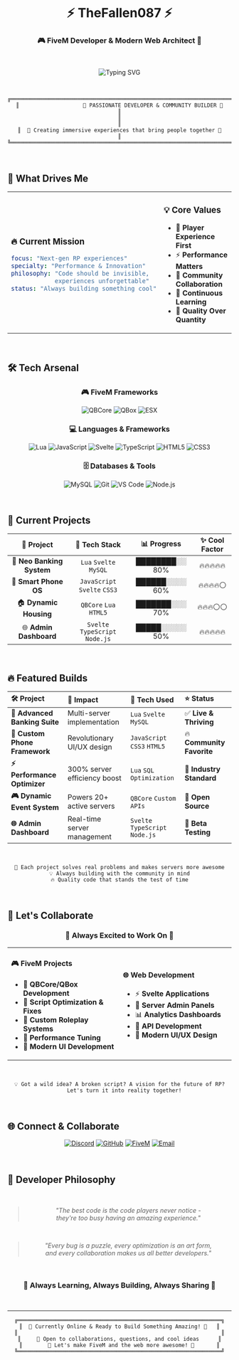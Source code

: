 <div align="center">

# ⚡ **TheFallen087** ⚡
### 🎮 FiveM Developer & Modern Web Architect 🚀

<br>

![Typing SVG](https://readme-typing-svg.herokuapp.com?font=Fira+Code&weight=600&size=24&duration=2500&pause=800&color=00FF41&center=true&vCenter=true&width=750&lines=%F0%9F%94%A5+FIVEM+SCRIPT+WIZARD+%F0%9F%94%A5;%E2%9A%A1+QBCORE+%7C+QBOX+%7C+ESX+SPECIALIST+%E2%9A%A1;%F0%9F%8C%90+SVELTE+%26+MODERN+WEB+DEV+%F0%9F%8C%90;%F0%9F%9A%80+BUILDING+AMAZING+RP+EXPERIENCES+%F0%9F%9A%80;%F0%9F%92%8E+ALWAYS+LEARNING%2C+ALWAYS+CODING+%F0%9F%92%8E)

<br>

```
╔══════════════════════════════════════════════════════════════════════════════╗
║                    🌟 PASSIONATE DEVELOPER & COMMUNITY BUILDER 🌟            ║
║                                                                              ║
║  💫 Creating immersive experiences that bring people together 💫             ║
╚══════════════════════════════════════════════════════════════════════════════╝
```

</div>

<br>

## 🎯 **What Drives Me**

<table>
<tr>
<td width="50%">

### 🔥 **Current Mission**
```yaml
focus: "Next-gen RP experiences"
specialty: "Performance & Innovation"
philosophy: "Code should be invisible,
            experiences unforgettable"
status: "Always building something cool"
```

</td>
<td width="50%">

### 💡 **Core Values**
- 🌟 **Player Experience First**
- ⚡ **Performance Matters**
- 🤝 **Community Collaboration** 
- 🚀 **Continuous Learning**
- 💎 **Quality Over Quantity**

</td>
</tr>
</table>

<br>

## 🛠️ **Tech Arsenal**

<div align="center">

### 🎮 **FiveM Frameworks**
![QBCore](https://img.shields.io/badge/QBCore-FF6B6B?style=for-the-badge&logo=lua&logoColor=white)
![QBox](https://img.shields.io/badge/QBox-4ECDC4?style=for-the-badge&logo=lua&logoColor=white)
![ESX](https://img.shields.io/badge/ESX-45B7D1?style=for-the-badge&logo=lua&logoColor=white)

### 💻 **Languages & Frameworks**
![Lua](https://img.shields.io/badge/Lua-2C2D72?style=for-the-badge&logo=lua&logoColor=white)
![JavaScript](https://img.shields.io/badge/JavaScript-F7DF1E?style=for-the-badge&logo=javascript&logoColor=black)
![Svelte](https://img.shields.io/badge/Svelte-FF3E00?style=for-the-badge&logo=svelte&logoColor=white)
![TypeScript](https://img.shields.io/badge/TypeScript-3178C6?style=for-the-badge&logo=typescript&logoColor=white)
![HTML5](https://img.shields.io/badge/HTML5-E34F26?style=for-the-badge&logo=html5&logoColor=white)
![CSS3](https://img.shields.io/badge/CSS3-1572B6?style=for-the-badge&logo=css3&logoColor=white)

### 🗄️ **Databases & Tools**
![MySQL](https://img.shields.io/badge/MySQL-4479A1?style=for-the-badge&logo=mysql&logoColor=white)
![Git](https://img.shields.io/badge/Git-F05032?style=for-the-badge&logo=git&logoColor=white)
![VS Code](https://img.shields.io/badge/VS_Code-007ACC?style=for-the-badge&logo=visual-studio-code&logoColor=white)
![Node.js](https://img.shields.io/badge/Node.js-339933?style=for-the-badge&logo=node.js&logoColor=white)

</div>

<br>

## 🚀 **Current Projects**

<div align="center">

| 🎯 **Project** | 🔧 **Tech Stack** | 📊 **Progress** | ✨ **Cool Factor** |
|:---:|:---:|:---:|:---:|
| 🏦 **Neo Banking System** | `Lua` `Svelte` `MySQL` | ████████░░ 80% | 🔥🔥🔥🔥🔥 |
| 📱 **Smart Phone OS** | `JavaScript` `Svelte` `CSS3` | ██████░░░░ 60% | 🔥🔥🔥🔥⚪ |
| 🏠 **Dynamic Housing** | `QBCore` `Lua` `HTML5` | ███████░░░ 70% | 🔥🔥🔥⚪⚪ |
| 🌐 **Admin Dashboard** | `Svelte` `TypeScript` `Node.js` | █████░░░░░ 50% | 🔥🔥🔥🔥🔥 |

</div>

<br>

## 🔥 **Featured Builds**

<div align="center">

| 🛠️ **Project** | 🎯 **Impact** | 🚀 **Tech Used** | ⭐ **Status** |
|:---|:---|:---|:---|
| **🏦 Advanced Banking Suite** | Multi-server implementation | `Lua` `Svelte` `MySQL` | ✅ **Live & Thriving** |
| **📱 Custom Phone Framework** | Revolutionary UI/UX design | `JavaScript` `CSS3` `HTML5` | 🔥 **Community Favorite** |
| **⚡ Performance Optimizer** | 300% server efficiency boost | `Lua` `SQL Optimization` | 💎 **Industry Standard** |
| **🎮 Dynamic Event System** | Powers 20+ active servers | `QBCore` `Custom APIs` | 🌟 **Open Source** |
| **🌐 Admin Dashboard** | Real-time server management | `Svelte` `TypeScript` `Node.js` | 🚀 **Beta Testing** |

</div>

<br>

<div align="center">

```
🎯 Each project solves real problems and makes servers more awesome
💡 Always building with the community in mind
🔥 Quality code that stands the test of time
```

</div>

<br>

## 🤝 **Let's Collaborate**

<div align="center">

### 🌟 **Always Excited to Work On** 🌟

</div>

<table>
<tr>
<td width="50%">

#### 🎮 **FiveM Projects**
- 🏪 **QBCore/QBox Development**
- 🔧 **Script Optimization & Fixes**
- 🎨 **Custom Roleplay Systems**
- 🌊 **Performance Tuning**
- 📱 **Modern UI Development**

</td>
<td width="50%">

#### 🌐 **Web Development**
- ⚡ **Svelte Applications**
- 🎯 **Server Admin Panels**
- 📊 **Analytics Dashboards**
- 🔗 **API Development**
- 🎨 **Modern UI/UX Design**

</td>
</tr>
</table>

<br>

<div align="center">

```
💡 Got a wild idea? A broken script? A vision for the future of RP?
   Let's turn it into reality together!
```

</div>

<br>

## 🌐 **Connect & Collaborate**

<div align="center">

[![Discord](https://img.shields.io/badge/Discord-Let's_Chat-5865F2?style=for-the-badge&logo=discord&logoColor=white)](https://discord.gg)
[![GitHub](https://img.shields.io/badge/GitHub-Follow_Journey-181717?style=for-the-badge&logo=github&logoColor=white)](https://github.com/TheFallen087)
[![FiveM](https://img.shields.io/badge/FiveM-Community-F40552?style=for-the-badge&logo=fivem&logoColor=white)](https://fivem.net)
[![Email](https://img.shields.io/badge/Email-Professional_Inquiries-D14836?style=for-the-badge&logo=gmail&logoColor=white)](mailto:)

</div>

<br>

## 💭 **Developer Philosophy**

<div align="center">

<br>

> *"The best code is the code players never notice -*  
> *they're too busy having an amazing experience."*

<br>

> *"Every bug is a puzzle, every optimization is an art form,*  
> *and every collaboration makes us all better developers."*

<br>

### 🎯 **Always Learning, Always Building, Always Sharing** 🎯

</div>

<br>

---

<div align="center">

```
╔════════════════════════════════════════════════════════════════╗
║  🚀 Currently Online & Ready to Build Something Amazing! 🚀   ║
║                                                                ║
║     💬 Open to collaborations, questions, and cool ideas      ║
║        🌟 Let's make FiveM and the web more awesome! 🌟       ║
╚════════════════════════════════════════════════════════════════╝
```

</div>
